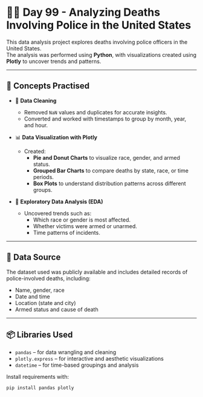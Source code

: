 # 🕵️‍♂️ Day 99 - Analyzing Deaths Involving Police in the United States

This data analysis project explores deaths involving police officers in the United States.  
The analysis was performed using **Python**, with visualizations created using **Plotly** to uncover trends and patterns.

---

## 🧠 Concepts Practised

- 🧹 **Data Cleaning**
  - Removed `NaN` values and duplicates for accurate insights.
  - Converted and worked with timestamps to group by month, year, and hour.

- 📊 **Data Visualization with Plotly**
  - Created:
    - **Pie and Donut Charts** to visualize race, gender, and armed status.
    - **Grouped Bar Charts** to compare deaths by state, race, or time periods.
    - **Box Plots** to understand distribution patterns across different groups.

- 🧠 **Exploratory Data Analysis (EDA)**
  - Uncovered trends such as:
    - Which race or gender is most affected.
    - Whether victims were armed or unarmed.
    - Time patterns of incidents.

---

## 📁 Data Source

The dataset used was publicly available and includes detailed records of police-involved deaths, including:
- Name, gender, race
- Date and time
- Location (state and city)
- Armed status and cause of death

---

## 📦 Libraries Used

- `pandas` – for data wrangling and cleaning  
- `plotly.express` – for interactive and aesthetic visualizations  
- `datetime` – for time-based groupings and analysis

Install requirements with:

```bash
pip install pandas plotly
